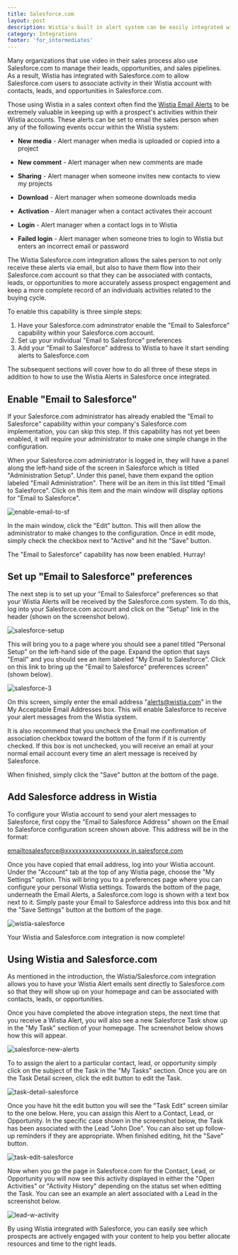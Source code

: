 ```yaml
---
title: Salesforce.com
layout: post
description: Wistia's built in alert system can be easily integrated with your Salesforce account to keep track of your leads' video viewing activity. 
category: Integrations
footer: 'for_intermediates'
---
```


Many organizations that use video in their sales process also use Salesforce.com to manage their leads, opportunities, and sales pipelines.  As a result, Wistia has integrated with Salesforce.com to allow Salesforce.com users to associate activity in their Wistia account with contacts, leads, and opportunities in Salesforce.com.

Those using Wistia in a sales context often find the [Wistia Email Alerts](/alerts) to be extremely valuable in keeping up with a prospect's activities within their Wistia accounts.  These alerts can be set to email the sales person when any of the following events occur within the Wistia system:


*  **New media** - Alert manager when media is uploaded or copied into a project

*  **New comment** - Alert manager when new comments are made

*  **Sharing** - Alert manager when someone invites new contacts to view my projects

*  **Download** - Alert manager when someone downloads media

*  **Activation** - Alert manager when a contact activates their account

*  **Login** - Alert manager when a contact logs in to Wistia

*  **Failed login** - Alert manager when someone tries to login to Wistia but enters an incorrect email or password

The Wistia Salesforce.com integration allows the sales person to not only receive these alerts via email, but also to have them flow into their Salesforce.com account so that they can be associated with contacts, leads, or opportunities to more accurately assess prospect engagement and keep a more complete record of an individuals activities related to the buying cycle. 

To enable this capability is three simple steps:

 1.  Have your Salesforce.com adminstrator enable the "Email to Salesforce" capability within your Salesforce.com account.
 2.  Set up your individual "Email to Salesforce" preferences
 3.  Add your "Email to Salesforce" address to Wistia to have it start sending alerts to Salesforce.com

The subsequent sections will cover how to do all three of these steps in addition to how to use the Wistia Alerts in Salesforce once integrated.

## Enable "Email to Salesforce"

If your Salesforce.com administrator has already enabled the "Email to Salesforce" capability within your company's Salesforce.com implementation, you can skip this step.  If this capability has not yet been enabled, it will require your administrator to make one simple change in the configuration.

When your Salesforce.com administrator is logged in, they will have a panel along the left-hand side of the screen in Salesforce which is titled "Administration Setup".  Under this panel, have them expand the option labeled "Email Administration".  There will be an item in this list titled "Email to Salesforce".  Click on this item and the main window will display options for "Email to Salesforce".

<div class="post_image center"><img src="http://embed.wistia.com/deliveries/8d7469a270e1cdd8b463ba58efe362dd4c2ae97f.png" alt="enable-email-to-sf" /></div>

In the main window, click the "Edit" button.  This will then allow the administrator to make changes to the configuration.  Once in edit mode, simply check the checkbox next to "Active" and hit the "Save" button.

The "Email to Salesforce" capability has now been enabled. Hurray!

## Set up "Email to Salesforce" preferences

The next step is to set up your "Email to Salesforce" preferences so that your Wistia Alerts will be received by the Salesforce.com system.  To do this, log into your Salesforce.com account and click on the "Setup" link in the header (shown on the screenshot below).

<div class="post_image center"><img src="http://embed.wistia.com/deliveries/4f66865387dd4652a5d96e9d88729443feef19fc.png" alt="salesforce-setup" /></div>

This will bring you to a page where you should see a panel titled "Personal Setup" on the left-hand side of the page.  Expand the option that says "Email" and you should see an item labeled "My Email to Salesforce".  Click on this link to bring up the "Email to Salesforce" preferences screen" (shown below).

<div class="post_image center"><img src="http://embed.wistia.com/deliveries/110a1ed991a1706363e5a02d245b9f6bc4318b6c.png" alt="salesforce-3" /></div>

On this screen, simply enter the email address "alerts@wistia.com" in the <span class="code">My Acceptable Email Addresses</span> box.  This will enable Salesforce to receive your alert messages from the Wistia system.

It is also recommend that you uncheck the <span class="code">Email me confirmation of association</span> checkbox toward the bottom of the form if it is currently checked.  If this box is not unchecked, you will receive an email at your normal email account every time an alert message is received by Salesforce.

When finished, simply click the "Save" button at the bottom of the page.

## Add Salesforce address in Wistia

To configure your Wistia account to send your alert messages to Salesforce, first copy the "Email to Salesforce Address" shown on the Email to Salesforce configuration screen shown above.  This address will be in the format:

<span class="code">emailtosalesforce@xxxxxxxxxxxxxxxxxxx.in.salesforce.com</span>

Once you have copied that email address, log into your Wistia account.  Under the "Account" tab at the top of any Wistia page, choose the "My Settings" option.  This will bring you to a preferences page where you can configure your personal Wistia settings.  Towards the bottom of the page, underneath the Email Alerts, a Salesforce.com logo is shown with a text box next to it.  Simply paste your Email to Salesforce address into this box and hit the "Save Settings" button at the bottom of the page.

<div class="post_image center"><img src="http://embed.wistia.com/deliveries/557e502a6969097b0b44cf79d1f7db37ec04863b.png" alt="wistia-salesforce" /></div>

Your Wistia and Salesforce.com integration is now complete!

## Using Wistia and Salesforce.com

As mentioned in the introduction, the Wistia/Salesforce.com integration allows you to have your Wistia Alert emails sent directly to Salesforce.com so that they will show up on your homepage and can be associated with contacts, leads, or opportunities.

Once you have completed the above integration steps, the next time that you receive a Wistia Alert, you will also see a new Salesforce Task show up in the "My Task" section of your homepage.  The screenshot below shows how this will appear.

<div class="post_image center"><img src="http://embed.wistia.com/deliveries/78d5cd686f63d770284655309e0dc5efd70ca62b.png" alt="salesforce-new-alerts" /></div>

To to assign the alert to a particular contact, lead, or opportunity simply click on the subject of the Task in the "My Tasks" section. Once you are on the Task Detail screen, click the edit button to edit the Task. 

<div class="post_image center"><img src="http://embed.wistia.com/deliveries/a0acb3c38d5d9a349c0680af3ea0b10faaeacdde.png" alt="task-detail-salesforce" /></div>

Once you have hit the edit button you will see the "Task Edit" screen similar to the one below.  Here, you can assign this Alert to a Contact, Lead, or Opportunity.  In the specific case shown in the screenshot below, the Task has been associated with the Lead "John Doe".  You can also set up follow-up reminders if they are appropriate.  When finished editing, hit the "Save" button.

<div class="post_image center"><img src="http://embed.wistia.com/deliveries/873e3e9e1db0cd7134b5037dc83db6cf68d195dc.png" alt="task-edit-salesforce" /></div>

Now when you go the page in Salesforce.com for the Contact, Lead, or Opportunity you will now see this activity displayed in either the "Open Activities" or "Activity History" depending on the status set when editting the Task.  You can see an example an alert associated with a Lead in the screenshot below.

<div class="post_image center"><img src="http://embed.wistia.com/deliveries/dc76965f9a460c806cc268c41ecd1af5423be66b.png" alt="lead-w-activity" /></div>

By using Wistia integrated with Salesforce, you can easily see which prospects are actively engaged with your content to help you better allocate resources and time to the right leads.
